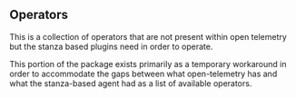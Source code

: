 ## Operators

This is a collection of operators that are not present within open telemetry but the stanza based plugins need in order to operate.

This portion of the package exists primarily as a temporary workaround in order to accommodate the gaps between what open-telemetry has and what the stanza-based agent had as a list of available operators.